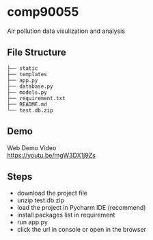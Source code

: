 # comp90055 
Air pollution data visulization and analysis

## File Structure

```
├── static 
├── templates      
├── app.py          
├── database.py     
├── models.py       
├── requirement.txt
├── README.md
└── test.db.zip       
```
## Demo
Web Demo Video  
https://youtu.be/mgW3DX1j9Zs  

## Steps
- download the project file
- unzip test.db.zip
- load the project in Pycharm IDE (recommend)
- install packages list in requirement
- run app.py
- click the url in console or open in the browser

